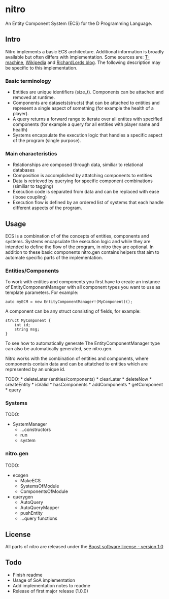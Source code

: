# nitro

An Entity Component System (ECS) for the D Programming Language.

## Intro

Nitro implements a basic ECS architecture. Additional information is broadly available but often differs with implementation. Some sources are: [T-machine](http://t-machine.org/index.php/2007/09/03/entity-systems-are-the-future-of-mmog-development-part-1/), [Wikipedia](http://en.wikipedia.org/wiki/Entity_component_system) and [RichardLords blog](http://www.richardlord.net/blog/what-is-an-entity-framework). The following description may be specific to this implementation.

### Basic terminology

* Entities are unique identifiers (size_t). Components can be attached and removed at runtime.
* Components are datasets(structs) that can be attached to entities and represent a single aspect of something (for example the health of a player).
* A query returns a forward range to iterate over all entites with specified components (for example a query for all entities with player name and health) 
* Systems encapsulate the execution logic that handles a specific aspect of the program (single purpose).

### Main characteristics

* Relationships are composed through data, similiar to relational databases
* Composition is accomplished by attatching components to entities
* Data is retrieved by querying for specific component combinations (similiar to tagging)
* Execution code is separated from data and can be replaced with ease (loose coupling)
* Execution flow is defined by an ordered list of systems that each handle different aspects of the program.

## Usage

ECS is a combination of of the concepts of entities, components and systems. Systems encapsulate the execution logic and while they are intended to define the flow of the program, in nitro they are optional. In addition to these basic components nitro.gen contains helpers that aim to automate specific parts of the implementation.

### Entities/Components

To work with entities and components you first have to create an instance of EntityComponentManager with all component types you want to use as template parameters. For example:

    auto myECM = new EntityComponentManager!(MyComponent)();
    
A component can be any struct consisting of fields, for example:

    struct MyComponent {
        int id;
        string msg;
    }

To see how to automatically generate 
The EntityComponentManager type can also be automatically generated, see nitro.gen.

Nitro works with the combination of entities and components, where components contain data and can be attatched to entities which are represented by an unique id. 

TODO:
    * deleteLater (entities/components)
    * clearLater 
    * deleteNow
    * createEntity
    * isValid
    * hasComponents
    * addComponents
    * getComponent
    * query

### Systems

TODO:
* SystemManager
    * ...constructors
    * run
    * system

### nitro.gen

#### 

TODO:
* ecsgen
    * MakeECS
    * SystemsOfModule
    * ComponentsOfModule
* querygen
    * AutoQuery
    * AutoQueryMapper
    * pushEntity
    * ...query functions

## License

All parts of nitro are released under the [Boost software license - version 1.0](https://github.com/Zoadian/nitro/blob/master/LICENSE.txt)
 
## Todo

* Finish readme
* Usage of SoA implementation
* Add implementation notes to readme
* Release of first major release (1.0.0)
